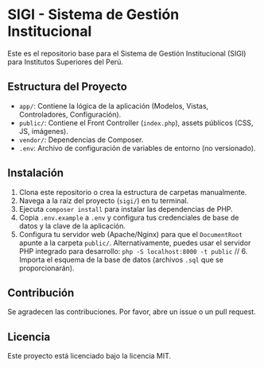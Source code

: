 # SIGI - Sistema de Gestión Institucional

Este es el repositorio base para el Sistema de Gestión Institucional (SIGI) para Institutos Superiores del Perú.

## Estructura del Proyecto

- `app/`: Contiene la lógica de la aplicación (Modelos, Vistas, Controladores, Configuración).
- `public/`: Contiene el Front Controller (`index.php`), assets públicos (CSS, JS, imágenes).
- `vendor/`: Dependencias de Composer.
- `.env`: Archivo de configuración de variables de entorno (no versionado).

## Instalación

1.  Clona este repositorio o crea la estructura de carpetas manualmente.
2.  Navega a la raíz del proyecto (`sigi/`) en tu terminal.
3.  Ejecuta `composer install` para instalar las dependencias de PHP.
4.  Copia `.env.example` a `.env` y configura tus credenciales de base de datos y la clave de la aplicación.
5.  Configura tu servidor web (Apache/Nginx) para que el `DocumentRoot` apunte a la carpeta `public/`.
    Alternativamente, puedes usar el servidor PHP integrado para desarrollo:
    `php -S localhost:8000 -t public`
// 6.  Importa el esquema de la base de datos (archivos `.sql` que se proporcionarán).

## Contribución

Se agradecen las contribuciones. Por favor, abre un issue o un pull request.

## Licencia

Este proyecto está licenciado bajo la licencia MIT.
